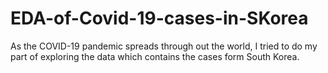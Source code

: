 # EDA-of-Covid-19-cases-in-SKorea
As the COVID-19 pandemic spreads through out the world, I tried to do my part of exploring the data which contains the cases form South Korea.
